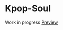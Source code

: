 # Kpop-Soul

Work in progress
<a href="https://htmlpreview.github.io/?https://github.com/simiendo/Kpop-Soul/blob/master/index.html#">Preview</a>
